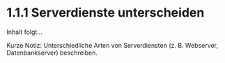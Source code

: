 # 1.1.1 Serverdienste unterscheiden

Inhalt folgt...

Kurze Notiz: Unterschiedliche Arten von Serverdiensten (z. B. Webserver, Datenbankserver) beschreiben.